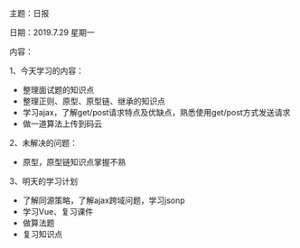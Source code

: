 主题：日报

日期：2019.7.29  星期一

内容：

1、今天学习的内容：

- 整理面试题的知识点
- 整理正则、原型、原型链、继承的知识点
- 学习ajax，了解get/post请求特点及优缺点，熟悉使用get/post方式发送请求
- 做一道算法上传到码云

2、未解决的问题：

- 原型，原型链知识点掌握不熟

3、明天的学习计划

- 了解同源策略，了解ajax跨域问题，学习jsonp
- 学习Vue、复习课件
- 做算法题
- 复习知识点